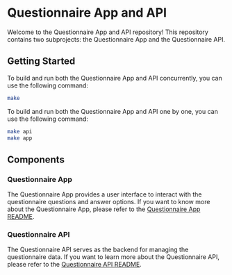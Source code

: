 # Questionnaire App and API
 
Welcome to the Questionnaire App and API repository! This repository contains two subprojects: the Questionnaire App and the Questionnaire API.
 
 
 
## Getting Started
To build and run both the Questionnaire App and API concurrently, you can use the following command:
 
```bash
make
```

To build and run both the Questionnaire App and API one by one, you can use the following command:
 
```bash
make api
make app
```
 
 
## Components
 
### Questionnaire App
The Questionnaire App provides a user interface to interact with the questionnaire questions and answer options. If you want to know more about the Questionnaire App, please refer to the [Questionnaire App README](app/README.md).
 
### Questionnaire API
The Questionnaire API serves as the backend for managing the questionnaire data. If you want to learn more about the Questionnaire API, please refer to the [Questionnaire API README](api/README.md).
 
 
 
 
 

